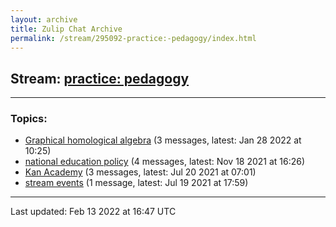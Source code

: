 ```yaml
---
layout: archive
title: Zulip Chat Archive
permalink: /stream/295092-practice:-pedagogy/index.html
---
```


## Stream: [practice: pedagogy](https://mattecapu.github.io/ct-zulip-archive/stream/295092-practice:-pedagogy/index.html)
---

### Topics:

* [Graphical homological algebra](topic/Graphical.20homological.20algebra.html) (3 messages, latest: Jan 28 2022 at 10:25)
* [national education policy](topic/national.20education.20policy.html) (4 messages, latest: Nov 18 2021 at 16:26)
* [Kan Academy](topic/Kan.20Academy.html) (3 messages, latest: Jul 20 2021 at 07:01)
* [stream events](topic/stream.20events.html) (1 message, latest: Jul 19 2021 at 17:59)

<hr><p>Last updated: Feb 13 2022 at 16:47 UTC</p>